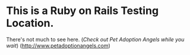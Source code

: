 # This is a Ruby on Rails Testing Location.  

There's not much to see here.  (*Check out Pet Adoption Angels while you wait*) (http://www.petadoptionangels.com)